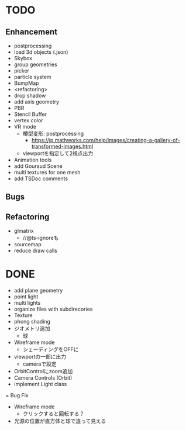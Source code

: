 # TODO

## Enhancement

- postprocessing
- load 3d objects (.json)
- Skybox
- group geometries
- picker
- particle system
- BumpMap
- &lt;refactoring>
- drop shadow
- add axis geometry
- PBR
- Stencil Buffer
- vertex color 
- VR mode
  - 樽型変形: postprocessing
    - https://jp.mathworks.com/help/images/creating-a-gallery-of-transformed-images.html
  - viewportを指定して2視点出力
- Animation tools
- add Gouraud Scene
- multi textures for one mesh
- add TSDoc comments

## Bugs

## Refactoring

- glmatrix
  - //@ts-ignoreも
- sourcemap
- reduce draw calls

# DONE

- add plane geometry
- point light
- multi lights
- organize files with subdirecories
- Texture
- phong shading
- ジオメトリ追加
  - 球
- Wireframe mode
  - シェーディングをOFFに
- viewportの一部に出力
  - cameraで設定
- OrbitControlにzoom追加
- Camera Controls (Orbit)
- implement Light class

= Bug Fix

- Wireframe mode
  - クリックすると回転する？
- 光源の位置が直方体と球で違って見える